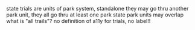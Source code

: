 state trials are units of park system, standalone
they may go thru another park unit, they all go thru at least one park
state park units may overlap
what is "all trails"?
no definition of a11y for trials, no label!!

